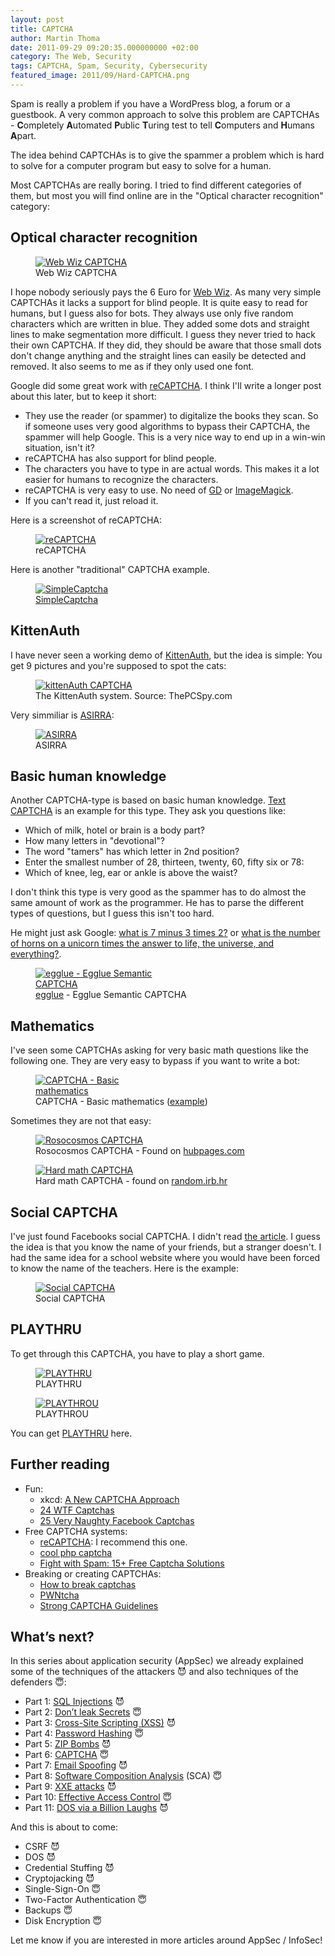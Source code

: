 ```yaml
---
layout: post
title: CAPTCHA
author: Martin Thoma
date: 2011-09-29 09:20:35.000000000 +02:00
category: The Web, Security
tags: CAPTCHA, Spam, Security, Cybersecurity
featured_image: 2011/09/Hard-CAPTCHA.png
---
```

Spam is really a problem if you have a WordPress blog, a forum or a guestbook. A very common approach to solve this problem are CAPTCHAs - <strong>C</strong>ompletely <strong>A</strong>utomated <strong>P</strong>ublic <strong>T</strong>uring test to tell <strong>C</strong>omputers and <strong>H</strong>umans <strong>A</strong>part.

The idea behind CAPTCHAs is to give the spammer a problem which is hard to solve for a computer program but easy to solve for a human.

Most CAPTCHAs are really boring. I tried to find different categories of them, but most you will find online are in the "Optical character recognition" category:

<h2>Optical character recognition</h2>
<figure class="aligncenter">
            <a href="../images/2011/09/Web-Wiz-CAPTCHA.png"><img src="../images/2011/09/Web-Wiz-CAPTCHA.png" alt="Web Wiz CAPTCHA" style="max-width:310px;max-height:155px" class="size-full wp-image-2751"/></a>
            <figcaption class="text-center">Web Wiz CAPTCHA</figcaption>
        </figure>
I hope nobody seriously pays the 6 Euro for <a href="http://www.webwiz.co.uk/web-wiz-captcha/demo/">Web Wiz</a>. As many very simple CAPTCHAs it lacks a support for blind people. It is quite easy to read for humans, but I guess also for bots. They always use only five random characters which are written in blue. They added some dots and straight lines to make segmentation more difficult. I guess they never tried to hack their own CAPTCHA. If they did, they should be aware that those small dots don't change anything and the straight lines can easily be detected and removed. It also seems to me as if they only used one font.

Google did some great work with <a href="http://www.google.com/recaptcha">reCAPTCHA</a>. I think I'll write a longer post about this later, but to keep it short:
<ul>
  <li>They use the reader (or spammer) to digitalize the books they scan. So if someone uses very good algorithms to bypass their CAPTCHA, the spammer will help Google. This is a very nice way to end up in a win-win situation, isn't it?</li>
  <li>reCAPTCHA has also support for blind people.</li>
  <li>The characters you have to type in are actual words. This makes it a lot easier for humans to recognize the characters.</li>
  <li>reCAPTCHA is very easy to use. No need of <a href="http://php.net/manual/en/book.image.php">GD</a> or <a href="http://www.php.net/manual/en/book.imagick.php">ImageMagick</a>.</li>
  <li>If you can't read it, just reload it.</li>
</ul>
Here is a screenshot of reCAPTCHA:
<figure class="aligncenter">
            <a href="../images/2011/09/reCAPTCHA.png"><img src="../images/2011/09/reCAPTCHA.png" alt="reCAPTCHA" style="max-width:338px;max-height:175px" class="size-full wp-image-2781"/></a>
            <figcaption class="text-center">reCAPTCHA</figcaption>
        </figure>

Here is another "traditional" CAPTCHA example.

<figure class="aligncenter">
            <a href="../images/2011/09/SimpleCaptcha.png"><img src="../images/2011/09/SimpleCaptcha.png" alt="SimpleCaptcha" style="max-width:219px;max-height:65px" class="size-full wp-image-2831"/></a>
            <figcaption class="text-center"><a href='http://simplecaptcha.sourceforge.net/'>SimpleCaptcha</a></figcaption>
        </figure>

<h2>KittenAuth</h2>
I have never seen a working demo of <a href="http://thepcspy.com/kittenauth/">KittenAuth</a>, but the idea is simple: You get 9 pictures and you're supposed to spot the cats:
<figure class="aligncenter">
            <a href="../images/2011/09/kittenAuth-captcha.jpg"><img src="../images/2011/09/kittenAuth-captcha.jpg" alt="kittenAuth CAPTCHA" style="max-width:382px;max-height:387px" class="size-full wp-image-2891"/></a>
            <figcaption class="text-center">The KittenAuth system. Source: ThePCSpy.com</figcaption>
        </figure>

Very simmiliar is <a href="http://research.microsoft.com/en-us/um/redmond/projects/asirra/">ASIRRA</a>:
<figure class="aligncenter">
            <a href="../images/2011/09/ASIRRA.png"><img src="../images/2011/09/ASIRRA.png" alt="ASIRRA" style="max-width:549px;max-height:511px" class="size-full wp-image-2941"/></a>
            <figcaption class="text-center">ASIRRA</figcaption>
        </figure>

<h2>Basic human knowledge</h2>
Another CAPTCHA-type is based on basic human knowledge. <a href="http://textcaptcha.com/">Text CAPTCHA</a> is an example for this type. They ask you questions like:
<ul>
  <li>Which of milk, hotel or brain is a body part?</li>
  <li>How many letters in "devotional"?</li>
  <li>The word "tamers" has which letter in 2nd position?</li>
  <li>Enter the smallest number of 28, thirteen, twenty, 60, fifty six or 78:</li>
  <li>Which of knee, leg, ear or ankle is above the waist?</li>
</ul>

I don't think this type is very good as the spammer has to do almost the same amount of work as the programmer. He has to parse the different types of questions, but I guess this isn't too hard.

He might just ask Google: <a href="http://www.google.com/search?q=what+is+7+minus+3+times+2%3F">what is 7 minus 3 times 2?</a> or <a href="http://www.google.com/search?q=the+number+of+horns+on+a+unicorn#sclient=psy-ab&hl=de&source=hp&q=what+is+the+number+of+horns+on+a+unicorn+times+the+answer+to+life%2C+the+universe%2C+and+everything%3F&pbx=1&oq=what+is+the+number+of+horns+on+a+unicorn+times+the+answer+to+life%2C+the+universe%2C+and+everything%3F&aq=f&aqi=&aql=&gs_sm=e&gs_upl=15192l15192l2l15913l1l1l0l0l0l0l281l281l2-1l1l0&bav=on.2,or.r_gc.r_pw.r_cp.&fp=1f755a13a5fe778&biw=1366&bih=630">what is the number of horns on a unicorn times the answer to life, the universe, and everything?</a>.

<figure class="aligncenter">
            <a href="../images/2011/09/egglue-Egglue-Semantic-CAPTCHA.png"><img src="../images/2011/09/egglue-Egglue-Semantic-CAPTCHA.png" alt="egglue - Egglue Semantic CAPTCHA" style="max-width:256px;max-height:143px" class="size-full wp-image-2801"/></a>
            <figcaption class="text-center"><a href='http://code.google.com/p/egglue/'>egglue</a> - Egglue Semantic CAPTCHA</figcaption>
        </figure>

<h2>Mathematics</h2>
I've seen some CAPTCHAs asking for very basic math questions like the following one. They are very easy to bypass if you want to write a bot:

<figure class="aligncenter">
            <a href="../images/2011/09/CAPTCHA-Basic-mathematics.png"><img src="../images/2011/09/CAPTCHA-Basic-mathematics.png" alt="CAPTCHA - Basic mathematics" style="max-width:212px;max-height:52px" class="size-full wp-image-2761"/></a>
            <figcaption class="text-center">CAPTCHA - Basic mathematics (<a href='http://mylittlehomepage.net/demos/captcha/index_math.php'>example</a>)</figcaption>
        </figure>

Sometimes they are not that easy:
<figure class="aligncenter">
            <a href="../images/2011/09/Rosocosmos.jpg"><img src="../images/2011/09/Rosocosmos.jpg" alt="Rosocosmos CAPTCHA" style="max-width:520px;max-height:294px" class="size-full wp-image-2901"/></a>
            <figcaption class="text-center">Rosocosmos CAPTCHA - Found on <a href='http://haunty.hubpages.com/hub/22-Funny-Captchas'>hubpages.com</a></figcaption>
        </figure>

<figure class="aligncenter">
            <a href="../images/2011/09/Hard-math-CAPTCHA.png"><img src="../images/2011/09/Hard-math-CAPTCHA.png" alt="Hard math CAPTCHA" style="max-width:356px;max-height:207px" class="size-full wp-image-2921"/></a>
            <figcaption class="text-center">Hard math CAPTCHA - found on <a href='http://random.irb.hr/signup.php'>random.irb.hr</a></figcaption>
        </figure>

<h2>Social CAPTCHA</h2>
I've just found Facebooks social CAPTCHA. I didn't read <a href="http://blog.facebook.com/blog.php?post=486790652130">the article</a>. I guess the idea is that you know the name of your friends, but a stranger doesn't. I had the same idea for a school website where you would have been forced to know the name of the teachers. Here is the example:
<figure class="aligncenter">
            <a href="../images/2011/09/Social-CAPTCHA.png"><img src="../images/2011/09/Social-CAPTCHA.png" alt="Social CAPTCHA" style="max-width:539px;max-height:266px" class="size-full wp-image-2851"/></a>
            <figcaption class="text-center">Social CAPTCHA</figcaption>
        </figure>

<h2>PLAYTHRU</h2>
To get through this CAPTCHA, you have to play a short game.

<figure class="aligncenter">
            <a href="../images/2011/09/playthru-1.png"><img src="../images/2011/09/playthru-1.png" alt="PLAYTHRU" style="max-width:360px;max-height:160px" class="size-full wp-image-43001"/></a>
            <figcaption class="text-center">PLAYTHRU</figcaption>
        </figure>

<figure class="aligncenter">
            <a href="../images/2011/09/playthru-2.png"><img src="../images/2011/09/playthru-2.png" alt="PLAYTHROU" style="max-width:360px;max-height:160px" class="size-full wp-image-43011"/></a>
            <figcaption class="text-center">PLAYTHROU</figcaption>
        </figure>

You can get <a href="http://areyouahuman.com/">PLAYTHRU</a> here.

<h2>Further reading</h2>
<ul>
  <li>Fun:
  <ul>
    <li>xkcd: <a href="http://xkcd.com/233/">A New CAPTCHA Approach</a></li>
    <li><a href="http://www.smosh.com/smosh-pit/photos/24-wtf-captchas">24 WTF Captchas</a></li>
    <li><a href="http://www.smosh.com/PC/smosh-pit/photos/25-very-naughty-facebook-captchas">25 Very Naughty Facebook Captchas</a></li>
  </ul>
  </li>
  <li>Free CAPTCHA systems:
  <ul>
    <li><a href="http://www.google.com/recaptcha">reCAPTCHA</a>: I recommend this one.</li>
    <li><a href="http://code.google.com/p/cool-php-captcha/">cool php captcha</a></li>
    <li><a href="http://www.1stwebdesigner.com/freebies/captcha-solutions-kill-spam/">Fight with Spam: 15+ Free Captcha Solutions</a></li>
  </ul>
  </li>
  <li>Breaking or creating CAPTCHAs:
  <ul>
    <li><a href="http://www.blackhat-seo.com/2008/how-to-break-captchas/">How to break captchas</a></li>
    <li><a href="http://caca.zoy.org/wiki/PWNtcha">PWNtcha</a></li>
    <li><a href="http://www.scribd.com/doc/24497942/Strong-CAPTCHA-Guidelines-v1-2">Strong CAPTCHA Guidelines</a></li>
  </ul>
  </li>
</ul>


## What’s next?

In this series about application security (AppSec) we already explained some of the techniques of the attackers 😈 and also techniques of the defenders 😇:

* Part 1: [SQL Injections](https://medium.com/faun/sql-injections-e8bc9a14c95) 😈
* Part 2: [Don’t leak Secrets](https://levelup.gitconnected.com/leaking-secrets-240a3484cb80) 😇
* Part 3: [Cross-Site Scripting (XSS)](https://levelup.gitconnected.com/cross-site-scripting-xss-fd374ce71b2f) 😈
* Part 4: [Password Hashing](https://levelup.gitconnected.com/password-hashing-eb3b97684636) 😇
* Part 5: [ZIP Bombs](https://medium.com/bugbountywriteup/zip-bombs-30337a1b0112) 😈
* Part 6: [CAPTCHA](https://medium.com/plain-and-simple/captcha-500991bd90a3) 😇
* Part 7: [Email Spoofing](https://medium.com/bugbountywriteup/email-spoofing-9da8d33406bf) 😈
* Part 8: [Software Composition Analysis](https://medium.com/python-in-plain-english/software-composition-analysis-sca-7e573214a98e) (SCA) 😇
* Part 9: [XXE attacks](https://medium.com/faun/xxe-attacks-750e91448e8f) 😈
* Part 10: [Effective Access Control](https://levelup.gitconnected.com/effective-access-control-331f883cb0ff) 😇
* Part 11: [DOS via a Billion Laughs](https://medium.com/bugbountywriteup/dos-via-a-billion-laughs-9a79be96e139) 😈

And this is about to come:

* CSRF 😈
* DOS 😈
* Credential Stuffing 😈
* Cryptojacking 😈
* Single-Sign-On 😇
* Two-Factor Authentication 😇
* Backups 😇
* Disk Encryption 😇

Let me know if you are interested in more articles around AppSec / InfoSec!

